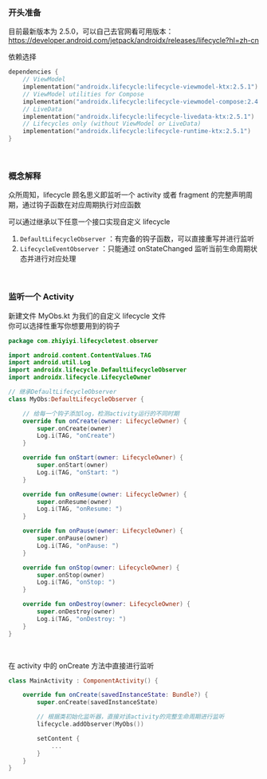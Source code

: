 ### 开头准备

目前最新版本为 2.5.0，可以自己去官网看可用版本：https://developer.android.com/jetpack/androidx/releases/lifecycle?hl=zh-cn

依赖选择

```kotlin
dependencies {
    // ViewModel
    implementation("androidx.lifecycle:lifecycle-viewmodel-ktx:2.5.1")
    // ViewModel utilities for Compose
    implementation("androidx.lifecycle:lifecycle-viewmodel-compose:2.4.0")
    // LiveData
    implementation("androidx.lifecycle:lifecycle-livedata-ktx:2.5.1")
    // Lifecycles only (without ViewModel or LiveData)
    implementation("androidx.lifecycle:lifecycle-runtime-ktx:2.5.1")
}
```

<br>

### 概念解释

众所周知，lifecycle 顾名思义即监听一个 activity 或者 fragment 的完整声明周期，通过钩子函数在对应周期执行对应函数

可以通过继承以下任意一个接口实现自定义 lifecycle

1. `DefaultLifecycleObserver` ：有完备的钩子函数，可以直接重写并进行监听
2. `LifecycleEventObserver` ：只能通过 onStateChanged 监听当前生命周期状态并进行对应处理

<br>

### 监听一个 Activity

新建文件 MyObs.kt 为我们的自定义 lifecycle 文件  
你可以选择性重写你想要用到的钩子

```kotlin
package com.zhiyiyi.lifecycletest.observer

import android.content.ContentValues.TAG
import android.util.Log
import androidx.lifecycle.DefaultLifecycleObserver
import androidx.lifecycle.LifecycleOwner

// 继承DefaultLifecycleObserver
class MyObs:DefaultLifecycleObserver {

    // 给每一个钩子添加log，检测activity运行的不同时期
    override fun onCreate(owner: LifecycleOwner) {
        super.onCreate(owner)
        Log.i(TAG, "onCreate")
    }

    override fun onStart(owner: LifecycleOwner) {
        super.onStart(owner)
        Log.i(TAG, "onStart: ")
    }

    override fun onResume(owner: LifecycleOwner) {
        super.onResume(owner)
        Log.i(TAG, "onResume: ")
    }

    override fun onPause(owner: LifecycleOwner) {
        super.onPause(owner)
        Log.i(TAG, "onPause: ")
    }

    override fun onStop(owner: LifecycleOwner) {
        super.onStop(owner)
        Log.i(TAG, "onStop: ")
    }

    override fun onDestroy(owner: LifecycleOwner) {
        super.onDestroy(owner)
        Log.i(TAG, "onDestroy: ")
    }
}
```

<br>

在 activity 中的 onCreate 方法中直接进行监听

```kotlin
class MainActivity : ComponentActivity() {

    override fun onCreate(savedInstanceState: Bundle?) {
        super.onCreate(savedInstanceState)

        // 根据类初始化监听器，直接对该activity的完整生命周期进行监听
        lifecycle.addObserver(MyObs())

        setContent {
            ...
        }
    }
}
```

<br>
